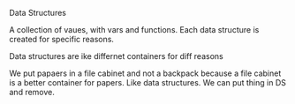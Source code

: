 Data Structures

A collection of vaues, with vars and functions. Each data structure is created for specific reasons.

Data structures are ike differnet containers for diff reasons

We put papaers in a file cabinet and not a backpack because a file cabinet is a better container for papers. Like data structures.
We can put thing in DS and remove. 